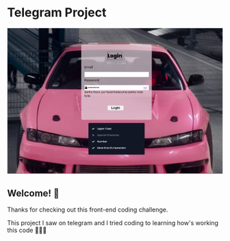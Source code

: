 # Telegram Project 

![Desing preview for the password checker challenge](./img/Captura%20de%20tela.png)

## Welcome! 👋

Thanks for checking out this front-end coding challenge.

This project I saw on telegram and I tried coding to learning how's working this code  🚀🚀🚀